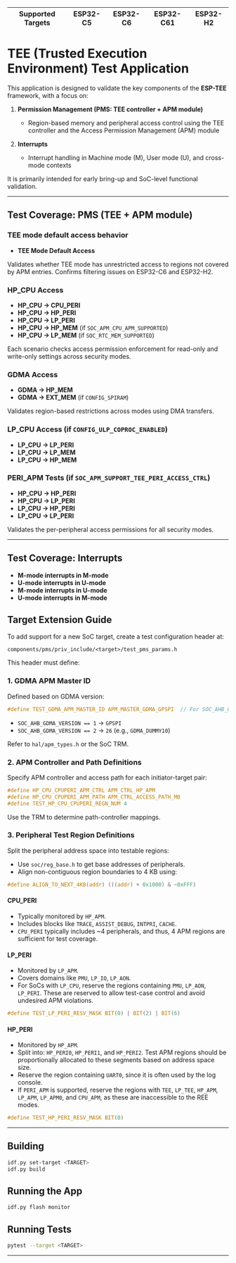 | Supported Targets | ESP32-C5 | ESP32-C6 | ESP32-C61 | ESP32-H2 |
| ----------------- | -------- | -------- | --------- | -------- |

# TEE (Trusted Execution Environment) Test Application

This application is designed to validate the key components of the **ESP-TEE** framework, with a focus on:

1. **Permission Management (PMS: TEE controller + APM module)**
   - Region-based memory and peripheral access control using the TEE controller and the Access Permission Management (APM) module

2. **Interrupts**
   - Interrupt handling in Machine mode (M), User mode (U), and cross-mode contexts

It is primarily intended for early bring-up and SoC-level functional validation.

---

## Test Coverage: PMS (TEE + APM module)

### TEE mode default access behavior

- **TEE Mode Default Access**

Validates whether TEE mode has unrestricted access to regions not covered by APM entries. Confirms filtering issues on ESP32-C6 and ESP32-H2.

### HP_CPU Access

- **HP_CPU → CPU_PERI**
- **HP_CPU → HP_PERI**
- **HP_CPU → LP_PERI**
- **HP_CPU → HP_MEM** (if `SOC_APM_CPU_APM_SUPPORTED`)
- **HP_CPU → LP_MEM** (if `SOC_RTC_MEM_SUPPORTED`)

Each scenario checks access permission enforcement for read-only and write-only settings across security modes.

### GDMA Access

- **GDMA → HP_MEM**
- **GDMA → EXT_MEM** (if `CONFIG_SPIRAM`)

Validates region-based restrictions across modes using DMA transfers.

### LP_CPU Access (if `CONFIG_ULP_COPROC_ENABLED`)

- **LP_CPU → LP_PERI**
- **LP_CPU → LP_MEM**
- **LP_CPU → HP_MEM**

### PERI_APM Tests (if `SOC_APM_SUPPORT_TEE_PERI_ACCESS_CTRL`)

- **HP_CPU → HP_PERI**
- **HP_CPU → LP_PERI**
- **LP_CPU → HP_PERI**
- **LP_CPU → LP_PERI**

Validates the per-peripheral access permissions for all security modes.

---

## Test Coverage: Interrupts

- **M-mode interrupts in M-mode**
- **U-mode interrupts in U-mode**
- **M-mode interrupts in U-mode**
- **U-mode interrupts in M-mode**

## Target Extension Guide

To add support for a new SoC target, create a test configuration header at:

```
components/pms/priv_include/<target>/test_pms_params.h
```

This header must define:

### 1. GDMA APM Master ID

Defined based on GDMA version:

```c
#define TEST_GDMA_APM_MASTER_ID APM_MASTER_GDMA_GPSPI  // For SOC_AHB_GDMA_VERSION == 1
```

- `SOC_AHB_GDMA_VERSION == 1` → `GPSPI`
- `SOC_AHB_GDMA_VERSION == 2` → `26` (e.g., `GDMA_DUMMY10`)

Refer to `hal/apm_types.h` or the SoC TRM.

### 2. APM Controller and Path Definitions

Specify APM controller and access path for each initiator-target pair:

```c
#define HP_CPU_CPUPERI_APM_CTRL APM_CTRL_HP_APM
#define HP_CPU_CPUPERI_APM_PATH APM_CTRL_ACCESS_PATH_M0
#define TEST_HP_CPU_CPUPERI_REGN_NUM 4
```

Use the TRM to determine path-controller mappings.

### 3. Peripheral Test Region Definitions

Split the peripheral address space into testable regions:

- Use `soc/reg_base.h` to get base addresses of peripherals.
- Align non-contiguous region boundaries to 4 KB using:

```c
#define ALIGN_TO_NEXT_4KB(addr) (((addr) + 0x1000) & ~0xFFF)
```

#### CPU_PERI

- Typically monitored by `HP_APM`.
- Includes blocks like `TRACE`, `ASSIST_DEBUG`, `INTPRI`, `CACHE`.
- `CPU_PERI` typically includes ~4 peripherals, and thus, 4 APM regions are sufficient for test coverage.

#### LP_PERI

- Monitored by `LP_APM`.
- Covers domains like `PMU`, `LP_IO`, `LP_AON`.
- For SoCs with `LP_CPU`, reserve the regions containing `PMU`, `LP_AON`, `LP_PERI`. These are reserved to allow test-case control and avoid undesired APM violations.

```c
#define TEST_LP_PERI_RESV_MASK BIT(0) | BIT(2) | BIT(6)
```

#### HP_PERI

- Monitored by `HP_APM`.
- Split into: `HP_PERI0`, `HP_PERI1`, and `HP_PERI2`.
  Test APM regions should be proportionally allocated to these segments based on address space size.
- Reserve the region containing `UART0`, since it is often used by the log console.
- If `PERI_APM` is supported, reserve the regions with `TEE`, `LP_TEE`, `HP_APM`, `LP_APM`, `LP_APM0`, and `CPU_APM`, as these are inaccessible to the REE modes.

```c
#define TEST_HP_PERI_RESV_MASK BIT(0)
```

---

## Building

```bash
idf.py set-target <TARGET>
idf.py build
```

## Running the App

```bash
idf.py flash monitor
```

## Running Tests

```bash
pytest --target <TARGET>
```

---